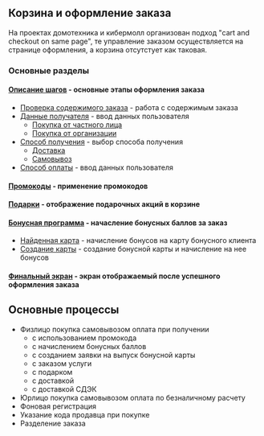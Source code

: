 ## Корзина и оформление заказа
На проектах домотехника и кибермолл организован подход "cart and checkout on same page", те управление заказом осуществляется на странице оформления, а корзина отсутстует как таковая.
### Основные разделы
#### [Описание шагов](steps/) - основные этапы оформления заказа
* [Проверка содержимого заказа](steps/order-list/) - работа с содержимым заказа
* [Данные получателя](steps/user-info/) - ввод данных пользователя
	* [Покупка от частного лица](steps/user-info/personal/)
	* [Покупка от организации](steps/user-info/company/)
* [Способ получения](steps/getting/) - выбор способа получения
	* [Доставка](steps/getting/delivery/)
	* [Самовывоз](steps/getting/pickup/)
* [Способ оплаты](steps/payment/) - ввод данных пользователя
#### [Промокоды](promocodes/) - применение промокодов
#### [Подарки](gifts/) - отображение подарочных акций в корзине
#### [Бонусная программа](bonus/) - начасление бонусных баллов за заказ
* [Найденная карта](bonus/card-info.md/) - начисление бонусов на карту бонусного клиента
* [Создание карты](bonus/card-info.md) - создание бонусной карты и начисление на нее бонусов
#### [Финальный экран](final/) - экран отображаемый после успешного оформления заказа

## Основные процессы
*	Физлицо покупка самовывозом оплата при получении
	*	с использованием промокода
	*	с начислением бонусных баллов
	*	с созданием заявки на выпуск бонусной карты
	*	c заказом услуги
	*	с подарком
	*	с доставкой 
	*	с доставкой СДЭК
*	Юрлицо покупка самовывозом оплата по безналичному расчету
*	Фоновая регистрация
*	Указание кода продавца при покупке
*	Разделение заказа






